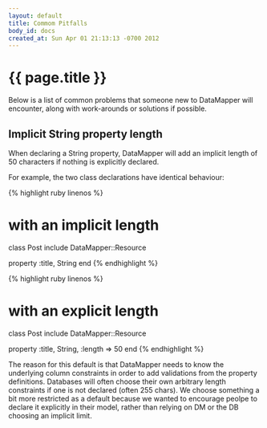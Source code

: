```yaml
---
layout: default
title: Commom Pitfalls
body_id: docs
created_at: Sun Apr 01 21:13:13 -0700 2012
---
```


{{ page.title }}
================

Below is a list of common problems that someone new to DataMapper will
encounter, along with work-arounds or solutions if possible.

Implicit String property length
-------------------------------

When declaring a String property, DataMapper will add an implicit length of 50
characters if nothing is explicitly declared.

For example, the two class declarations have identical behaviour:

{% highlight ruby linenos %}
# with an implicit length
class Post
  include DataMapper::Resource

  property :title, String
end
{% endhighlight %}

{% highlight ruby linenos %}
# with an explicit length
class Post
  include DataMapper::Resource

  property :title, String, :length => 50
end
{% endhighlight %}

The reason for this default is that DataMapper needs to know the underlying
column constraints in order to add validations from the property definitions.
Databases will often choose their own arbitrary length constraints if one is not
declared (often 255 chars). We choose something a bit more restricted as a
default because we wanted to encourage peolpe to declare it explicitly in their
model, rather than relying on DM or the DB choosing an implicit limit.
